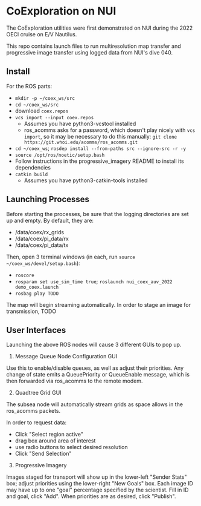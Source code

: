 # CoExploration on NUI

The CoExploration utilities were first demonstrated on NUI during the 2022 OECI cruise on E/V Nautilus.

This repo contains launch files to run multiresolution map transfer and progressive image transfer using logged data from NUI's dive 040.


## Install

For the ROS parts:
* `mkdir -p ~/coex_ws/src`
* `cd ~/coex_ws/src`
* download `coex.repos`
* `vcs import --input coex.repos`
  - Assumes you have python3-vcstool installed
  - ros_acomms asks for a password, which doesn't play nicely with `vcs import`, so it may be necessary to do this manually: `git clone https://git.whoi.edu/acomms/ros_acomms.git`
* `cd ~/coex_ws`; `rosdep install --from-paths src --ignore-src -r -y`
* `source /opt/ros/noetic/setup.bash`
* Follow instructions in the progressive_imagery README to install its dependencies
* `catkin build`   
  - Assumes you have python3-catkin-tools installed


## Launching Processes

Before starting the processes, be sure that the logging directories are set up and empty. By default, they are:
  - /data/coex/rx_grids
  - /data/coex/pi_data/rx
  - /data/coex/pi_data/tx

Then, open 3 terminal windows (in each, run `source ~/coex_ws/devel/setup.bash`):
* `roscore`
* `rosparam set use_sim_time true`; `roslaunch nui_coex_auv_2022 demo_coex.launch`
* `rosbag play TODO`

The map will begin streaming automatically.
In order to stage an image for transmission, TODO

## User Interfaces
Launching the above ROS nodes will cause 3 different GUIs to pop up.

1) Message Queue Node Configuration GUI

Use this to enable/disable queues, as well as adjust their priorities. Any change of state emits a QueuePriority or QueueEnable message, which is then forwarded via ros_acomms to the remote modem.

2) Quadtree Grid GUI

The subsea node will automatically stream grids as space allows in the ros_acomms packets.

In order to request data:
* Click "Select region active"
* drag box around area of interest
* use radio buttons to select desired resolution
* Click "Send Selection"

3) Progressive Imagery

Images staged for transport will show up in the lower-left "Sender Stats" box; adjust priorities using the lower-right "New Goals" box. Each image ID may have up to one "goal" percentage specified by the scientist. Fill in ID and goal, click "Add". When priorities are as desired, click "Publish".
